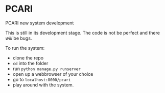 # PCARI
PCARI new system development

This is still in its development stage. The code is not be perfect and there *will* be bugs.

To run the system:
- clone the repo
- `cd` into the folder
- run `python manage.py runserver`
- open up a webbrowser of your choice
- go to `localhost:8000/pcari`
- play around with the system.